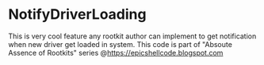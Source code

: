 # NotifyDriverLoading
This is very cool feature any rootkit author can implement to get notification when new driver get loaded in system.
This code is part of "Absoute Assence of Rootkits" series @https://epicshellcode.blogspot.com
